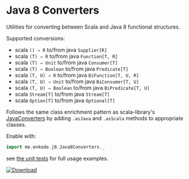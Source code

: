 Java 8 Converters
=================

Utilities for converting between Scala and Java 8 functional structures.

Supported conversions:

- scala `() ⇒ R` to/from java `Supplier[R]`
- scala `(T) ⇒ R` to/from java `Function[T, R]`
- scala `(T) ⇒ Unit` to/from java `Consumer[T]`
- scala `(T) ⇒ Boolean` to/from java `Predicate[T]`
- scala `(T, U) ⇒ R` to/from java `BiFunction[T, U, R]`
- scala `(T, U) ⇒ Unit` to/from java `BiConsumer[T, U]`
- scala `(T, U) ⇒ Boolean` to/from java `BiPredicate[T, U]`
- scala `Stream[T]` to/from java `Stream[T]`
- scala `Option[T]` to/from java `Optional[T]`

Follows the same class enrichment pattern as scala-library's [JavaConverters](http://www.scala-lang.org/api/current/#scala.collection.JavaConverters$) by adding `.asJava` and `.asScala` methods to appropriate classes.

Enable with: 

```scala
import me.enkode.j8.Java8Converters._
```

see [the unit tests](https://github.com/kender/java8-converters/blob/develop/src/test/scala/me/enkode/j8/Java8ConvertersTest.scala) for full usage examples.

[ ![Download](https://api.bintray.com/packages/kender/maven/java8-converters/images/download.svg) ](https://bintray.com/kender/maven/java8-converters/_latestVersion)

